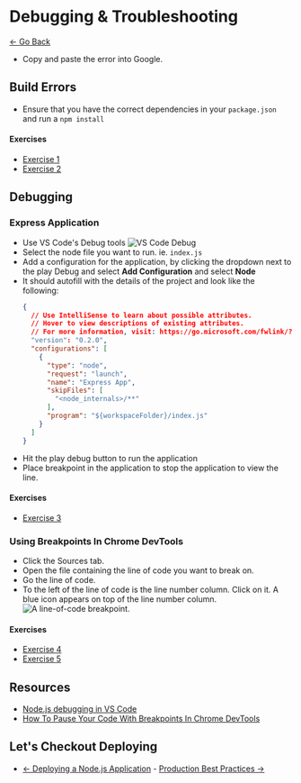 # Debugging & Troubleshooting

[<- Go Back](13-deploy.md)

* Copy and paste the error into Google.

## Build Errors

* Ensure that you have the correct dependencies in your `package.json` and run a `npm install`

#### Exercises

* [Exercise 1](../exercises/debug/ex_1.md)
* [Exercise 2](../exercises/debug/ex_2.md)

## Debugging

### Express Application

* Use VS Code's Debug tools
  ![VS Code Debug](https://code.visualstudio.com/assets/docs/nodejs/nodejs-debugging/loaded-scripts-explorer.gif)
* Select the node file you want to run. ie. `index.js`
* Add a configuration for the application, by clicking the dropdown next to the play Debug and select **Add Configuration** and select **Node**
* It should autofill with the details of the project and look like the following:
  ```json
  {
    // Use IntelliSense to learn about possible attributes.
    // Hover to view descriptions of existing attributes.
    // For more information, visit: https://go.microsoft.com/fwlink/?linkid=830387
    "version": "0.2.0",
    "configurations": [
      {
        "type": "node",
        "request": "launch",
        "name": "Express App",
        "skipFiles": [
          "<node_internals>/**"
        ],
        "program": "${workspaceFolder}/index.js"
      }
    ]
  }
  ```
* Hit the play debug button to run the application
* Place breakpoint in the application to stop the application to view the line.

#### Exercises

* [Exercise 3](../exercises/debug/ex_3.md)

### Using Breakpoints In Chrome DevTools

* Click the Sources tab.
* Open the file containing the line of code you want to break on.
* Go the line of code.
* To the left of the line of code is the line number column. Click on it. A blue icon appears on top of the line number column.
  ![A line-of-code breakpoint.](https://developers.google.com/web/tools/chrome-devtools/javascript/imgs/loc-breakpoint.png)


#### Exercises

* [Exercise 4](../exercises/debug/ex_4.md)
* [Exercise 5](../exercises/debug/ex_5.md)

## Resources
* [Node.js debugging in VS Code](https://code.visualstudio.com/docs/nodejs/nodejs-debugging)
* [How To Pause Your Code With Breakpoints In Chrome DevTools](https://developers.google.com/web/tools/chrome-devtools/javascript/breakpoints)

## Let's Checkout Deploying
* [<- Deploying a Node.js Application](13-deploy.md) - [Production Best Practices ->](15-best-practices.md)
